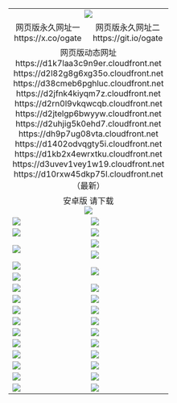 ﻿<table>
  <tr></tr>
  <tr><td colspan=2 align=center><img src="https://d10rxw45dkp75l.cloudfront.net/Up/oGate.jpg" /></td></tr>
  <tr>
    <td align=center>网页版永久网址一<br/>https://x.co/ogate</td>
    <td align=center>网页版永久网址二<br/>https://git.io/ogate</td>
  </tr>
  <tr><td colspan=2 align=center>网页版动态网址
<br>https://d1k7laa3c9n9er.cloudfront.net
<br>https://d2l82g8g6xg35o.cloudfront.net
<br>https://d38cmeb6pghluc.cloudfront.net
<br>https://d2jfnk4kiyqm7z.cloudfront.net
<br>https://d2rn0l9vkqwcqb.cloudfront.net
<br>https://d2jtelgp6bwyyw.cloudfront.net
<br>https://d2uhjig5k0ehd7.cloudfront.net
<br>https://dh9p7ug08vta.cloudfront.net
<br>https://d1402odvqgty5i.cloudfront.net
<br>https://d1kb2x4ewrxtku.cloudfront.net
<br>https://d3uvev1vey1w19.cloudfront.net
<br>https://d10rxw45dkp75l.cloudfront.net
    <br/>（最新）</td>
  </tr>
  <tr>
    <td colspan=2 align=center>安卓版 请下载<br/><a href="https://d10rxw45dkp75l.cloudfront.net/Up/0oGate.apk"><img src="https://d10rxw45dkp75l.cloudfront.net/Up/0WMAZ.jpg" /></a></td>
  </tr>
  <tr>
    <td><a href="https://d10rxw45dkp75l.cloudfront.net/oNote.aspx?id=oGate&from=github" target="_blank"><img src="https://d10rxw45dkp75l.cloudfront.net/Up/0WCYY.jpg" /></a></td>
    <td><a href="https://d10rxw45dkp75l.cloudfront.net/oNote.aspx?id=oNote&from=github" target="_blank"><img src="https://d10rxw45dkp75l.cloudfront.net/Up/0WZTT.jpg" /></a></td>
  </tr>
  <tr>
    <td><a href="https://d10rxw45dkp75l.cloudfront.net/ogDY.aspx?from=github" target="_blank"><img src="https://d10rxw45dkp75l.cloudfront.net/Up/DY.jpg"/></a></td>
    <td><a href="https://d10rxw45dkp75l.cloudfront.net/ogST.aspx?from=github" target="_blank"><img src="https://d10rxw45dkp75l.cloudfront.net/Up/ST.jpg"/></a></td>
  </tr>
  <tr>
    <td rowspan=2><a href="https://d10rxw45dkp75l.cloudfront.net/ogUP.aspx?name=WJ.mp4&from=github" target="_blank"><img src="https://d10rxw45dkp75l.cloudfront.net/Up/WJ.jpg" /></a></td>
    <td><a href="https://d10rxw45dkp75l.cloudfront.net/ogUP.aspx?name=DKC.mp4&count=17&from=github" target="_blank"><img src="https://d10rxw45dkp75l.cloudfront.net/Up/DKC.jpg" /></a></td> 
  </tr>
  <tr>
    <td><a href="https://d10rxw45dkp75l.cloudfront.net/ogUP.aspx?name=LRWS.mp4&count=6B:14,5A:10,5B:35,4A:14,4B:19,3A:10,3B:26,2A:16,2B:21,1A:23,1B:29&from=github" target="_blank"><img src="https://d10rxw45dkp75l.cloudfront.net/Up/LRWS.jpg" /></a></td>
  </tr>
  <tr>
    <td><a href="https://d10rxw45dkp75l.cloudfront.net/ogUP.aspx?name=JQR.mp4&count=2&from=github" target="_blank"><img src="https://d10rxw45dkp75l.cloudfront.net/Up/JQR.jpg" /></a></td>   
    <td rowspan=2><a href="https://d10rxw45dkp75l.cloudfront.net/ogUP.aspx?name=JP.mp4&count=9&from=github" target="_blank"><img src="https://d10rxw45dkp75l.cloudfront.net/Up/JP.jpg" /></td>
  </tr>
  <tr>
    <td><a href="https://d10rxw45dkp75l.cloudfront.net/ogUP.aspx?name=ZSJ.mp4&count=16&from=github" target="_blank"><img src="https://d10rxw45dkp75l.cloudfront.net/Up/ZSJ.jpg" /></a></td>
  </tr>
  <tr>
    <td><a href="https://d10rxw45dkp75l.cloudfront.net/ogUP.aspx?name=SSZJ.mp4&count=7&current=2&from=github" target="_blank"><img src="https://d10rxw45dkp75l.cloudfront.net/Up/SSZJ.jpg" /></a></td>
    <td><a href="https://d10rxw45dkp75l.cloudfront.net/ogUP.aspx?name=WH.mp4&from=github" target="_blank"><img src="https://d10rxw45dkp75l.cloudfront.net/Up/WH.jpg" /></a></td>
  </tr>
  <tr>
    <td><a href="https://d10rxw45dkp75l.cloudfront.net/ogUP.aspx?name=DWHM.mp4&from=github" target="_blank"><img src="https://d10rxw45dkp75l.cloudfront.net/Up/DWHM.jpg" /></a></td>
    <td><a href="https://d10rxw45dkp75l.cloudfront.net/ogUP.aspx?name=XTFY.mp4&count=24&from=github" target="_blank"><img src="https://d10rxw45dkp75l.cloudfront.net/Up/XTFY.jpg" /></a></td>
  </tr>
  <tr>
    <td><a href="https://d10rxw45dkp75l.cloudfront.net/ogUP.aspx?name=4SQQ.mp4&count=06:8,05:20&current=06:8&from=github" target="_blank"><img src="https://d10rxw45dkp75l.cloudfront.net/Up/4SQQ0.jpg" /></a></td>
    <td><a href="https://d10rxw45dkp75l.cloudfront.net/ogUP.aspx?name=4SHQ.mp4&count=06:7,05:29&current=06:7&from=github" target="_blank"><img src="https://d10rxw45dkp75l.cloudfront.net/Up/4SHQ0.jpg" /></a></td>
  </tr>
  <tr>
    <td><a href="https://d10rxw45dkp75l.cloudfront.net/ogUP.aspx?name=4SZG.mp4&count=06:8,05:22,04:22&current=06:7&from=github" target="_blank"><img src="https://d10rxw45dkp75l.cloudfront.net/Up/4SZG0.jpg" /></a></td>
    <td><a href="https://d10rxw45dkp75l.cloudfront.net/ogUP.aspx?name=4SDJ.mp4&count=06:10,05:48,04:52&current=06:9&from=github" target="_blank"><img src="https://d10rxw45dkp75l.cloudfront.net/Up/4SDJ0.jpg" /></a></td>
  </tr>
  <tr>
    <td><a href="https://d10rxw45dkp75l.cloudfront.net/onUP.aspx?name=https://x.co/dtw99&from=github" target="_blank"><img src="https://d10rxw45dkp75l.cloudfront.net/Up/0DTW.jpg"/></a></td>
    <td><a href="https://d10rxw45dkp75l.cloudfront.net/onUP.aspx?name=https://d2tyo2h9ydw5hf.cloudfront.net/acenter/&from=github" target="_blank"><img src="https://d10rxw45dkp75l.cloudfront.net/Up/0TDW.jpg" /></a></td>
  </tr>
  <tr>
    <td><a href="https://d10rxw45dkp75l.cloudfront.net/onUP.aspx?name=https://d3qz7yth5i2rae.cloudfront.net/gb/nsc413.htm&from=github" target="_blank"><img src="https://d10rxw45dkp75l.cloudfront.net/Up/0DJY.jpg" /></a></td>
    <td><a href="https://d10rxw45dkp75l.cloudfront.net/onUP.aspx?name=https://dgyo0jey7vwa5.cloudfront.net/xtr/gb/prog204.html&from=github" target="_blank"><img src="https://d10rxw45dkp75l.cloudfront.net/Up/0XTR.jpg" /></a></td>
  </tr>
  <tr>
    <td><a href="https://d10rxw45dkp75l.cloudfront.net/onUP.aspx?name=https://d7203y8eitivv.cloudfront.net&from=github" target="_blank"><img src="https://d10rxw45dkp75l.cloudfront.net/Up/0MHW.jpg" /></a></td>
    <td><a href="https://d10rxw45dkp75l.cloudfront.net/onUP.aspx?name=https://d38z1xzg5vtneh.cloudfront.net&from=github" target="_blank"><img src="https://d10rxw45dkp75l.cloudfront.net/Up/0ZJW.jpg" /></a></td>
  </tr>
  <tr>
    <td><a href="https://d10rxw45dkp75l.cloudfront.net/ogUP.aspx?name=FG.zip&from=github" target="_blank"><img src="https://d10rxw45dkp75l.cloudfront.net/Up/FG.jpg" /></a></td>
    <td><a href="https://d10rxw45dkp75l.cloudfront.net/ogUP.aspx?name=FGA.apk&from=github" target="_blank"><img src="https://d10rxw45dkp75l.cloudfront.net/Up/FGA.jpg" /></a></td>
  </tr>
  <tr>
    <td><a href="https://d10rxw45dkp75l.cloudfront.net/ogUP.aspx?name=U.zip&from=github" target="_blank"><img src="https://d10rxw45dkp75l.cloudfront.net/Up/U.jpg" /></a></td>
    <td><a href="https://d10rxw45dkp75l.cloudfront.net/ogUP.aspx?name=UA.apk&from=github" target="_blank"><img src="https://d10rxw45dkp75l.cloudfront.net/Up/UA.jpg" /></a></td>
  </tr>
  <tr>
    <td><a href="https://d10rxw45dkp75l.cloudfront.net/ogUP.aspx?name=0iPPOTV.zip&from=github" target="_blank"><img src="https://d10rxw45dkp75l.cloudfront.net/Up/0iPPOTV.jpg" /></a></td>
    <td><a href="https://d10rxw45dkp75l.cloudfront.net/ogUP.aspx?name=0iNTD.apk&from=github" target="_blank"><img src="https://d10rxw45dkp75l.cloudfront.net/Up/0iNTD.jpg" /></a></td>
  </tr>
</table>
